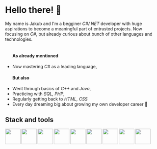 
<h1> Hello there! 👋</h1>


My name is Jakub and I'm a begginer <i>C#/.NET</i> developer with huge aspirations to become a meaningful part of entrusted projects.
Now focusing on <i>C#</i>, but already curious about bunch of other languages and technologies.
<br/>
<br/>
<p>
  <ul>
    <h4>As already mentioned</h4>
  <li>Now mastering <i>C#</i> as a leading language,</li>
    <h4>But also</h4>
  <li>Went through basics of <i>C++</i> and <i>Java</i>,</li>
  <li>Practicing with <i>SQL, PHP</i>,</li>
  <li>Regularly getting back to <i>HTML, CSS</i>
  <li>Every day dreaming big about growing my own developer career 🤞</li>
</ul>
</p>
  
<h2> Stack and tools</h2>  
<img align="left" src="https://cdn4.iconfinder.com/data/icons/logos-and-brands/512/181_Java_logo_logos-512.png" width="50px">
<img align="left" src="https://upload.wikimedia.org/wikipedia/commons/thumb/9/9c/IntelliJ_IDEA_Icon.svg/512px-IntelliJ_IDEA_Icon.svg.png" width="50px">
<img align="left" src="https://cdn4.iconfinder.com/data/icons/flat-brand-logo-2/512/html5-512.png" width="50px">
<img align="left" src="https://cdn1.iconfinder.com/data/icons/logotypes/32/badge-css-3-512.png" width="50px">
<img align="left" src="https://cdn4.iconfinder.com/data/icons/logos-3/181/MySQL-512.png" width="50px">
<img align="left" src="https://cdn4.iconfinder.com/data/icons/logos-3/568/php-logo-512.png" width="50px">
<img align="left" src="https://cdn2.iconfinder.com/data/icons/strongicon-vol-24-free/24/filetype-16-512.png" width="50px">
<img align="left" src="https://cdn3.iconfinder.com/data/icons/social-media-2169/24/social_media_social_media_logo_git-512.png" width="50px">
<img align="left" src="https://cdn1.iconfinder.com/data/icons/logotypes/32/github-512.png" width="50px">

<!---
<br/><br/><br/>

<h2> Get to know me better</h2>  
I love sharing my passion, mostly talking about sports like snowboarding, tennis, cycling or calisthenics. It works perfectly with programming, when intervals of sports give your mind a break, and then your body takes a rest when mind is focused on coding. It works, I encourage anyone reading that to try it ☜(ﾟヮﾟ☜) 


- 👋 Hi, I’m @JayJaySSJ
- 👀 I’m interested in ...
- 🌱 I’m currently learning ...
- 💞️ I’m looking to collaborate on ...
- 📫 How to reach me ...


JayJaySSJ/JayJaySSJ is a ✨ special ✨ repository because its `README.md` (this file) appears on your GitHub profile.
You can click the Preview link to take a look at your changes.
--->

